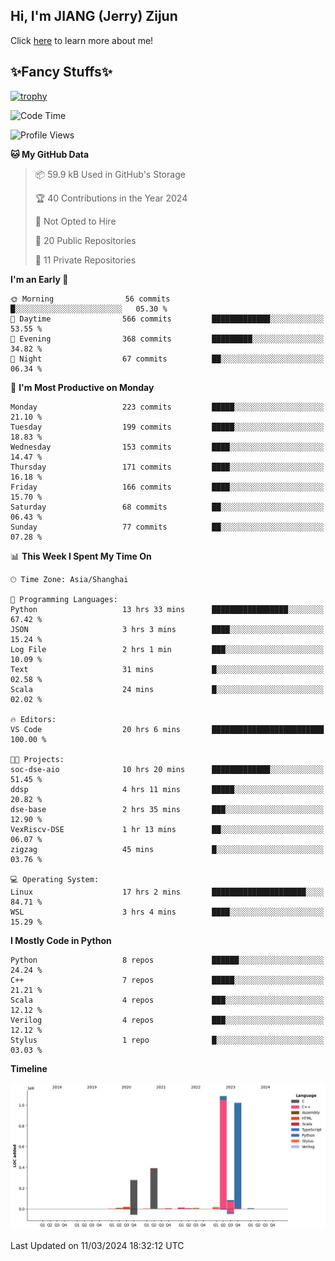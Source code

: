 ## Hi, I'm JIANG (Jerry) Zijun

Click [here](https://jzjerry.github.io/about/) to learn more about me!

## ✨Fancy Stuffs✨
[![trophy](https://github-profile-trophy.vercel.app/?username=jzjerry&theme=onedark)](https://github.com/ryo-ma/github-profile-trophy)
<!--START_SECTION:waka-->
![Code Time](http://img.shields.io/badge/Code%20Time-295%20hrs%2058%20mins-blue)

![Profile Views](http://img.shields.io/badge/Profile%20Views-5-blue)

**🐱 My GitHub Data** 

> 📦 59.9 kB Used in GitHub's Storage 
 > 
> 🏆 40 Contributions in the Year 2024
 > 
> 🚫 Not Opted to Hire
 > 
> 📜 20 Public Repositories 
 > 
> 🔑 11 Private Repositories 
 > 
**I'm an Early 🐤** 

```text
🌞 Morning                56 commits          █░░░░░░░░░░░░░░░░░░░░░░░░   05.30 % 
🌆 Daytime                566 commits         █████████████░░░░░░░░░░░░   53.55 % 
🌃 Evening                368 commits         █████████░░░░░░░░░░░░░░░░   34.82 % 
🌙 Night                  67 commits          ██░░░░░░░░░░░░░░░░░░░░░░░   06.34 % 
```
📅 **I'm Most Productive on Monday** 

```text
Monday                   223 commits         █████░░░░░░░░░░░░░░░░░░░░   21.10 % 
Tuesday                  199 commits         █████░░░░░░░░░░░░░░░░░░░░   18.83 % 
Wednesday                153 commits         ████░░░░░░░░░░░░░░░░░░░░░   14.47 % 
Thursday                 171 commits         ████░░░░░░░░░░░░░░░░░░░░░   16.18 % 
Friday                   166 commits         ████░░░░░░░░░░░░░░░░░░░░░   15.70 % 
Saturday                 68 commits          ██░░░░░░░░░░░░░░░░░░░░░░░   06.43 % 
Sunday                   77 commits          ██░░░░░░░░░░░░░░░░░░░░░░░   07.28 % 
```


📊 **This Week I Spent My Time On** 

```text
🕑︎ Time Zone: Asia/Shanghai

💬 Programming Languages: 
Python                   13 hrs 33 mins      █████████████████░░░░░░░░   67.42 % 
JSON                     3 hrs 3 mins        ████░░░░░░░░░░░░░░░░░░░░░   15.24 % 
Log File                 2 hrs 1 min         ███░░░░░░░░░░░░░░░░░░░░░░   10.09 % 
Text                     31 mins             █░░░░░░░░░░░░░░░░░░░░░░░░   02.58 % 
Scala                    24 mins             █░░░░░░░░░░░░░░░░░░░░░░░░   02.02 % 

🔥 Editors: 
VS Code                  20 hrs 6 mins       █████████████████████████   100.00 % 

🐱‍💻 Projects: 
soc-dse-aio              10 hrs 20 mins      █████████████░░░░░░░░░░░░   51.45 % 
ddsp                     4 hrs 11 mins       █████░░░░░░░░░░░░░░░░░░░░   20.82 % 
dse-base                 2 hrs 35 mins       ███░░░░░░░░░░░░░░░░░░░░░░   12.90 % 
VexRiscv-DSE             1 hr 13 mins        ██░░░░░░░░░░░░░░░░░░░░░░░   06.07 % 
zigzag                   45 mins             █░░░░░░░░░░░░░░░░░░░░░░░░   03.76 % 

💻 Operating System: 
Linux                    17 hrs 2 mins       █████████████████████░░░░   84.71 % 
WSL                      3 hrs 4 mins        ████░░░░░░░░░░░░░░░░░░░░░   15.29 % 
```

**I Mostly Code in Python** 

```text
Python                   8 repos             ██████░░░░░░░░░░░░░░░░░░░   24.24 % 
C++                      7 repos             █████░░░░░░░░░░░░░░░░░░░░   21.21 % 
Scala                    4 repos             ███░░░░░░░░░░░░░░░░░░░░░░   12.12 % 
Verilog                  4 repos             ███░░░░░░░░░░░░░░░░░░░░░░   12.12 % 
Stylus                   1 repo              █░░░░░░░░░░░░░░░░░░░░░░░░   03.03 % 
```



**Timeline**

![Lines of Code chart](https://raw.githubusercontent.com/Jzjerry/Jzjerry/main/assets/bar_graph.png)


 Last Updated on 11/03/2024 18:32:12 UTC
<!--END_SECTION:waka-->
